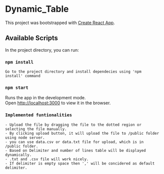 # Dynamic_Table

This project was bootstrapped with [Create React App](https://github.com/facebook/create-react-app).

## Available Scripts

In the project directory, you can run:


### `npm install`

    Go to the project directory and install dependecies using 'npm install' command

### `npm start`

Runs the app in the development mode.<br />
Open [http://localhost:3000](http://localhost:3000) to view it in the browser.

### `Implemented funtionalities`

    - Upload the file by dragging the file to the dotted region or selecting the file manually.
    - By clicking upload button, it will upload the file to /public folder using node server.
    - you can use data.csv or data.txt file for upload, which is in /public folder.
    - Based on Delimiter and number of lines table will be displayed dynamically.
    - .txt and .csv file will work nicely.
    - If delimiter is empty space then ',' will be concidered as default delimiter.
